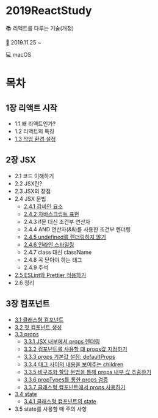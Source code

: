# 2019ReactStudy
:books: 리액트를 다루는 기술(개정)

:date: 2019.11.25 ~

:computer: macOS  

#

# 목차

## 1장 리액트 시작
* 1.1 왜 리액트인가?
* 1.2 리액트의 특징
* [1.3 작업 환경 설정](https://github.com/Dangdang00/2019ReactStudy/issues/2)

## 2장 JSX
* 2.1 코드 이해하기
* 2.2 JSX란?
* 2.3 JSX의 장점
* 2.4 JSX 문법
  * [2.4.1 감싸인 요소](https://github.com/Dangdang00/2019ReactStudy/issues/4)
  * [2.4.2 자바스크립트 표현](https://github.com/Dangdang00/2019ReactStudy/issues/5)
  * 2.4.3 if문 대신 조건부 연산자
  * 2.4.4 AND 연산자(&&)를 사용한 조건부 렌더링
  * [2.4.5 undefined를 렌더링하지 않기](https://github.com/Dangdang00/2019ReactStudy/issues/6)
  * [2.4.6 인라인 스타일링](https://github.com/Dangdang00/2019ReactStudy/issues/7)
  * 2.4.7 class 대신 className
  * 2.4.8 꼭 닫아야 하는 태그
  * 2.4.9 주석
* [2.5 ESLint와 Prettier 적용하기](https://github.com/Dangdang00/2019ReactStudy/issues/8)
* 2.6 정리

## 3장 컴포넌트
* [3.1 클래스형 컴포넌트](https://github.com/Dangdang00/2019ReactStudy/issues/9)
* [3.2 첫 컴포넌트 생성](https://github.com/Dangdang00/2019ReactStudy/issues/10)
* [3.3 props](https://github.com/Dangdang00/2019ReactStudy/issues/11)
  * [3.3.1 JSX 내부에서 props 렌더링](https://github.com/Dangdang00/2019ReactStudy/issues/11)
  * [3.3.2 컴포넌트를 사용할 떄 props값 지정하기](https://github.com/Dangdang00/2019ReactStudy/issues/11)
  * [3.3.3 props 기본값 설정: defaultProps](https://github.com/Dangdang00/2019ReactStudy/issues/11)
  * [3.3.4 태그 사이의 내용을 보여주는 children](https://github.com/Dangdang00/2019ReactStudy/issues/11)
  * [3.3.5 비구조화 할당 문법을 통해 props 내부 값 추출하기](https://github.com/Dangdang00/2019ReactStudy/issues/11)
  * [3.3.6 propTypes를 통한 props 검증](https://github.com/Dangdang00/2019ReactStudy/issues/11)
  * [3.3.7 클래스형 컴포넌트에서 props 사용하기](https://github.com/Dangdang00/2019ReactStudy/issues/11)
* [3.4 state](https://github.com/Dangdang00/2019ReactStudy/issues/12)
  * [3.4.1 클래스형 컴포넌트의 state](https://github.com/Dangdang00/2019ReactStudy/issues/12)
* 3.5 state를 사용할 때 주의 사항
